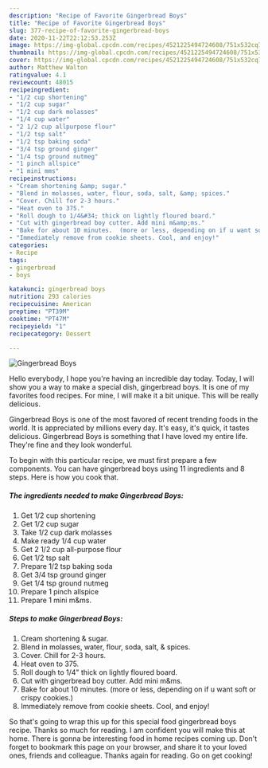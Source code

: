 ```yaml
---
description: "Recipe of Favorite Gingerbread Boys"
title: "Recipe of Favorite Gingerbread Boys"
slug: 377-recipe-of-favorite-gingerbread-boys
date: 2020-11-22T22:12:53.253Z
image: https://img-global.cpcdn.com/recipes/4521225494724608/751x532cq70/gingerbread-boys-recipe-main-photo.jpg
thumbnail: https://img-global.cpcdn.com/recipes/4521225494724608/751x532cq70/gingerbread-boys-recipe-main-photo.jpg
cover: https://img-global.cpcdn.com/recipes/4521225494724608/751x532cq70/gingerbread-boys-recipe-main-photo.jpg
author: Matthew Walton
ratingvalue: 4.1
reviewcount: 48015
recipeingredient:
- "1/2 cup shortening"
- "1/2 cup sugar"
- "1/2 cup dark molasses"
- "1/4 cup water"
- "2 1/2 cup allpurpose flour"
- "1/2 tsp salt"
- "1/2 tsp baking soda"
- "3/4 tsp ground ginger"
- "1/4 tsp ground nutmeg"
- "1 pinch allspice"
- "1 mini mms"
recipeinstructions:
- "Cream shortening &amp; sugar."
- "Blend in molasses, water, flour, soda, salt, &amp; spices."
- "Cover. Chill for 2-3 hours."
- "Heat oven to 375."
- "Roll dough to 1/4&#34; thick on lightly floured board."
- "Cut with gingerbread boy cutter. Add mini m&amp;ms."
- "Bake for about 10 minutes.  (more or less, depending on if u want soft or crispy cookies.)"
- "Immediately remove from cookie sheets. Cool, and enjoy!"
categories:
- Recipe
tags:
- gingerbread
- boys

katakunci: gingerbread boys 
nutrition: 293 calories
recipecuisine: American
preptime: "PT39M"
cooktime: "PT47M"
recipeyield: "1"
recipecategory: Dessert

---
```



![Gingerbread Boys](https://img-global.cpcdn.com/recipes/4521225494724608/751x532cq70/gingerbread-boys-recipe-main-photo.jpg)

Hello everybody, I hope you're having an incredible day today. Today, I will show you a way to make a special dish, gingerbread boys. It is one of my favorites food recipes. For mine, I will make it a bit unique. This will be really delicious.



Gingerbread Boys is one of the most favored of recent trending foods in the world. It is appreciated by millions every day. It's easy, it's quick, it tastes delicious. Gingerbread Boys is something that I have loved my entire life. They're fine and they look wonderful.


To begin with this particular recipe, we must first prepare a few components. You can have gingerbread boys using 11 ingredients and 8 steps. Here is how you cook that.

<!--inarticleads1-->

##### The ingredients needed to make Gingerbread Boys:

1. Get 1/2 cup shortening
1. Get 1/2 cup sugar
1. Take 1/2 cup dark molasses
1. Make ready 1/4 cup water
1. Get 2 1/2 cup all-purpose flour
1. Get 1/2 tsp salt
1. Prepare 1/2 tsp baking soda
1. Get 3/4 tsp ground ginger
1. Get 1/4 tsp ground nutmeg
1. Prepare 1 pinch allspice
1. Prepare 1 mini m&amp;ms.




<!--inarticleads2-->

##### Steps to make Gingerbread Boys:

1. Cream shortening &amp; sugar.
1. Blend in molasses, water, flour, soda, salt, &amp; spices.
1. Cover. Chill for 2-3 hours.
1. Heat oven to 375.
1. Roll dough to 1/4&#34; thick on lightly floured board.
1. Cut with gingerbread boy cutter. Add mini m&amp;ms.
1. Bake for about 10 minutes.  (more or less, depending on if u want soft or crispy cookies.)
1. Immediately remove from cookie sheets. Cool, and enjoy!




So that's going to wrap this up for this special food gingerbread boys recipe. Thanks so much for reading. I am confident you will make this at home. There is gonna be interesting food in home recipes coming up. Don't forget to bookmark this page on your browser, and share it to your loved ones, friends and colleague. Thanks again for reading. Go on get cooking!
